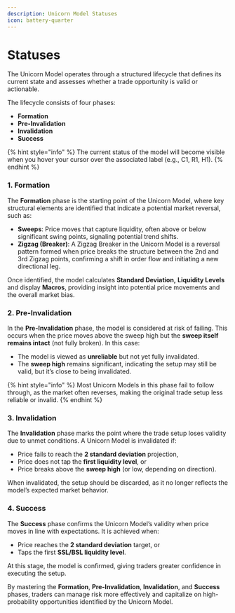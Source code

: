 ```yaml
---
description: Unicorn Model Statuses
icon: battery-quarter
---
```


# Statuses

The Unicorn Model operates through a structured lifecycle that defines its current state and assesses whether a trade opportunity is valid or actionable.

The lifecycle consists of four phases:

* **Formation**
* **Pre-Invalidation**
* **Invalidation**
* **Success**

{% hint style="info" %}
The current status of the model will become visible when you hover your cursor over the associated label (e.g., C1, R1, H1).
{% endhint %}

### **1. Formation**

The **Formation** phase is the starting point of the Unicorn Model, where key structural elements are identified that indicate a potential market reversal, such as:

* **Sweeps**: Price moves that capture liquidity, often above or below significant swing points, signaling potential trend shifts.
* **Zigzag (Breaker)**: A Zigzag Breaker in the Unicorn Model is a reversal pattern formed when price breaks the structure between the 2nd and 3rd Zigzag points, confirming a shift in order flow and initiating a new directional leg.

Once identified, the model calculates **Standard Deviation,** **Liquidity Levels** and display **Macros**, providing insight into potential price movements and the overall market bias.

### **2. Pre-Invalidation**

In the **Pre-Invalidation** phase, the model is considered at risk of failing. This occurs when the price moves above the sweep high but the **sweep itself remains intact** (not fully broken). In this case:

* The model is viewed as **unreliable** but not yet fully invalidated.
* The **sweep high** remains significant, indicating the setup may still be valid, but it’s close to being invalidated.

{% hint style="info" %}
Most Unicorn Models in this phase fail to follow through, as the market often reverses, making the original trade setup less reliable or invalid.
{% endhint %}

### **3. Invalidation**

The **Invalidation** phase marks the point where the trade setup loses validity due to unmet conditions. A Unicorn Model is invalidated if:

* Price fails to reach the **2 standard deviation** projection,
* Price does not tap the **first liquidity level**, or
* Price breaks above the **sweep high** (or low, depending on direction).

When invalidated, the setup should be discarded, as it no longer reflects the model’s expected market behavior.

### **4. Success**

The **Success** phase confirms the Unicorn Model’s validity when price moves in line with expectations. It is achieved when:

* Price reaches the **2 standard deviation** target, or
* Taps the first **SSL/BSL liquidity level**.

At this stage, the model is confirmed, giving traders greater confidence in executing the setup.

By mastering the **Formation**, **Pre-Invalidation**, **Invalidation**, and **Success** phases, traders can manage risk more effectively and capitalize on high-probability opportunities identified by the Unicorn Model.
